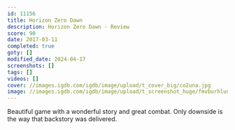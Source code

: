```yaml
---
id: 11156
title: Horizon Zero Dawn
description: Horizon Zero Dawn - Review
score: 90
date: 2017-03-11
completed: true
goty: []
modified_date: 2024-04-17
screenshots: []
tags: []
videos: []
cover: //images.igdb.com/igdb/image/upload/t_cover_big/co2una.jpg
image: //images.igdb.com/igdb/image/upload/t_screenshot_huge/fmvburhlunnhs3mdqysc.jpg
---
```

Beautiful game with a wonderful story and great combat. Only downside is the way that backstory was delivered.